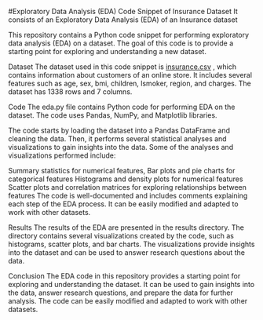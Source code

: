 #Exploratory Data Analysis (EDA) Code Snippet of Insurance Dataset
It consists of an Exploratory Data Analysis (EDA) of an Insurance dataset

This repository contains a Python code snippet for performing exploratory data analysis (EDA) on a dataset. The goal of this code is to provide a starting point for exploring and understanding a new dataset.

Dataset
The dataset used in this code snippet is [insurance.csv](https://github.com/Levi-Lamar/insurance-EDA/files/10929456/insurance.csv)
, which contains information about customers of an online store. It includes several features such as age, sex, bmi, children, lsmoker, region, and charges. The dataset has 1338 rows and 7 columns.

Code
The eda.py file contains Python code for performing EDA on the dataset. The code uses Pandas, NumPy, and Matplotlib libraries.

The code starts by loading the dataset into a Pandas DataFrame and cleaning the data. Then, it performs several statistical analyses and visualizations to gain insights into the data. Some of the analyses and visualizations performed include:

Summary statistics for numerical features,
Bar plots and pie charts for categorical features
Histograms and density plots for numerical features
Scatter plots and correlation matrices for exploring relationships between features
The code is well-documented and includes comments explaining each step of the EDA process. It can be easily modified and adapted to work with other datasets.

Results
The results of the EDA are presented in the results directory. The directory contains several visualizations created by the code, such as histograms, scatter plots, and bar charts. The visualizations provide insights into the dataset and can be used to answer research questions about the data.

Conclusion
The EDA code in this repository provides a starting point for exploring and understanding the dataset. It can be used to gain insights into the data, answer research questions, and prepare the data for further analysis. The code can be easily modified and adapted to work with other datasets.
